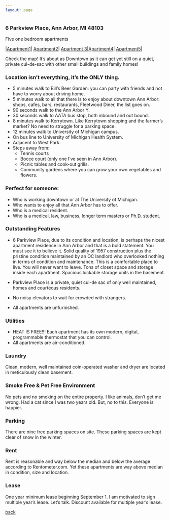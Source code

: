 ```yaml
---
layout: page
---
```


### 6 Parkview Place, Ann Arbor, MI  48103
Five one bedroom apartments

|[Apartment1](/properties/6parkviewapt1)| [Apartment2](/properties/6parkviewapt2)| [Apartment 3](/properties/6parkviewapt3)|[Apartment4](/properties/6parkviewapt4)| [Apartment5](/properties/6parkviewapt5)|

Check the map! It’s about as Downtown as it can get yet still on a quiet, private cul-de-sac with other small buildings and family homes!

### Location isn’t everything, it’s the ONLY thing.

- 5 minutes walk to Bill’s Beer Garden:  you can party with friends and not have to worry about driving home.
- 5 minutes walk to all that there is to enjoy about downtown Ann Arbor: shops, cafes, bars, restaurants, Fleetwood Diner, the list goes on.
- 90 seconds walk to the Ann Arbor Y.
- 30 seconds walk to AATA bus stop, both inbound and out bound.
- 8 minutes walk to Kerrytown.  Like Kerrytown shopping and the farmer’s market?  No need to struggle for a parking space.
- 12 minutes walk to University of Michigan campus.
- On bus line to University of Michigan Health System.
- Adjacent to West Park.
- Steps away from:
	* Tennis courts
	* Bocce court (only one I’ve seen in Ann Arbor).
	* Picnic tables and cook-out grills.
	* Community gardens where you can grow your own vegetables and flowers.

### Perfect for someone:
- Who is working downtown or at The University of Michigan.
- Who wants to enjoy all that Ann Arbor has to offer.
- Who is a medical resident.
- Who is a medical, law, business, longer term masters or Ph.D. student.

### Outstanding Features

* 6 Parkview Place, due to its condition and location, is perhaps the nicest apartment residence in Ann Arbor and that is a bold statement. You must see it to believe it. Solid quality of 1957 construction plus the pristine condition maintained by an OC landlord who overlooked nothing in terms of condition and maintenance. This is a comfortable place to live. You will never want to leave. Tons of closet space and storage inside each apartment. Spacious lockable storage units in the basement.

* Parkview Place is a private, quiet cul-de sac of only well maintained, homes and courteous residents.

* No noisy elevators to wait for crowded with strangers.

* All apartments are unfurnished.

### Utilities

* HEAT IS FREE!!!  Each apartment has its own modern, digital, programmable thermostat that you can control.
* All apartments are air-conditioned.

### Laundry
Clean, modern, well maintained coin-operated washer and dryer are located in meticulously clean basement.


### Smoke Free & Pet Free Environment
No pets and  no smoking on the entire property.  I like animals, don’t get me wrong.  Had a cat since I was two years old.  But, no to this.  Everyone is happier.

### Parking

There are nine free parking spaces on site.  These parking spaces are kept clear of snow in the winter.

### Rent
Rent is reasonable and way below the median and below the average according to Rentometer.com.  Yet these apartments are way above median in condition, size and location.


### Lease
One year minimum lease beginning September 1.  I am motivated to sign multiple year’s lease. Let’s talk.  Discount available for multiple year’s lease.


[back](/)
